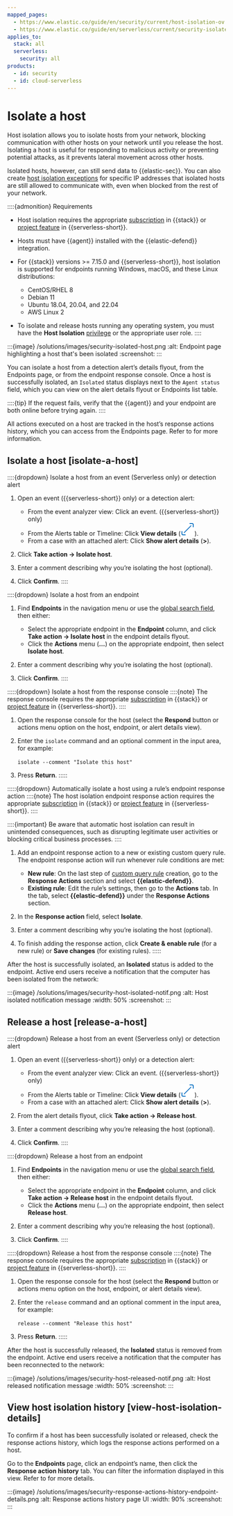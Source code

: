 ```yaml
---
mapped_pages:
  - https://www.elastic.co/guide/en/security/current/host-isolation-ov.html
  - https://www.elastic.co/guide/en/serverless/current/security-isolate-host.html
applies_to:
  stack: all
  serverless:
    security: all
products:
  - id: security
  - id: cloud-serverless
---
```


# Isolate a host


Host isolation allows you to isolate hosts from your network, blocking communication with other hosts on your network until you release the host. Isolating a host is useful for responding to malicious activity or preventing potential attacks, as it prevents lateral movement across other hosts.

Isolated hosts, however, can still send data to {{elastic-sec}}. You can also create [host isolation exceptions](/solutions/security/manage-elastic-defend/host-isolation-exceptions.md) for specific IP addresses that isolated hosts are still allowed to communicate with, even when blocked from the rest of your network.

::::{admonition} Requirements
* Host isolation requires the appropriate [subscription](https://www.elastic.co/pricing) in {{stack}} or [project feature](/deploy-manage/deploy/elastic-cloud/project-settings.md) in {{serverless-short}}.
* Hosts must have {{agent}} installed with the {{elastic-defend}} integration.
* For {{stack}} versions >= 7.15.0 and {{serverless-short}}, host isolation is supported for endpoints running Windows, macOS, and these Linux distributions:

    * CentOS/RHEL 8
    * Debian 11
    * Ubuntu 18.04, 20.04, and 22.04
    * AWS Linux 2

* To isolate and release hosts running any operating system, you must have the **Host Isolation** [privilege](/solutions/security/configure-elastic-defend/elastic-defend-feature-privileges.md) or the appropriate user role.
::::


:::{image} /solutions/images/security-isolated-host.png
:alt: Endpoint page highlighting a host that's been isolated
:screenshot:
:::

You can isolate a host from a detection alert’s details flyout, from the Endpoints page, or from the endpoint response console. Once a host is successfully isolated, an `Isolated` status displays next to the `Agent status` field, which you can view on the alert details flyout or Endpoints list table.

::::{tip}
If the request fails, verify that the {{agent}} and your endpoint are both online before trying again.
::::


All actions executed on a host are tracked in the host’s response actions history, which you can access from the Endpoints page. Refer to [](/solutions/security/endpoint-response-actions/isolate-host.md#view-host-isolation-details) for more information.


## Isolate a host [isolate-a-host]

::::{dropdown} Isolate a host from an event (Serverless only) or detection alert
1. Open an event ({{serverless-short}} only) or a detection alert:
    * From the event analyzer view: Click an event. ({{serverless-short}} only)
    * From the Alerts table or Timeline: Click **View details** (![View details icon](/solutions/images/security-view-details-icon.png "title =20x20")).
    * From a case with an attached alert: Click **Show alert details** (**>**).

2. Click **Take action → Isolate host**.
3. Enter a comment describing why you’re isolating the host (optional).
4. Click **Confirm**.
::::


::::{dropdown} Isolate a host from an endpoint
1. Find **Endpoints** in the navigation menu or use the [global search field](/explore-analyze/find-and-organize/find-apps-and-objects.md), then either:

    * Select the appropriate endpoint in the **Endpoint** column, and click **Take action → Isolate host** in the endpoint details flyout.
    * Click the **Actions** menu (**…**) on the appropriate endpoint, then select **Isolate host**.

2. Enter a comment describing why you’re isolating the host (optional).
3. Click **Confirm**.
::::


:::::{dropdown} Isolate a host from the response console
::::{note}
The response console requires the appropriate [subscription](https://www.elastic.co/pricing) in {{stack}} or [project feature](/deploy-manage/deploy/elastic-cloud/project-settings.md) in {{serverless-short}}.
::::


1. Open the response console for the host (select the **Respond** button or actions menu option on the host, endpoint, or alert details view).
2. Enter the `isolate` command and an optional comment in the input area, for example:

    `isolate --comment "Isolate this host"`

3. Press **Return**.
:::::


:::::{dropdown} Automatically isolate a host using a rule’s endpoint response action
::::{note}
The host isolation endpoint response action requires the appropriate [subscription](https://www.elastic.co/pricing) in {{stack}} or [project feature](/deploy-manage/deploy/elastic-cloud/project-settings.md) in {{serverless-short}}.
::::


::::{important}
Be aware that automatic host isolation can result in unintended consequences, such as disrupting legitimate user activities or blocking critical business processes.
::::


1. Add an endpoint response action to a new or existing custom query rule. The endpoint response action will run whenever rule conditions are met:

    * **New rule**: On the last step of [custom query rule](/solutions/security/detect-and-alert/create-detection-rule.md#create-custom-rule) creation, go to the **Response Actions** section and select **{{elastic-defend}}**.
    * **Existing rule**: Edit the rule’s settings, then go to the **Actions** tab. In the tab, select **{{elastic-defend}}** under the **Response Actions** section.

2. In the **Response action** field, select **Isolate**.
3. Enter a comment describing why you’re isolating the host (optional).
4. To finish adding the response action, click **Create & enable rule** (for a new rule) or **Save changes** (for existing rules).
:::::


After the host is successfully isolated, an **Isolated** status is added to the endpoint. Active end users receive a notification that the computer has been isolated from the network:

:::{image} /solutions/images/security-host-isolated-notif.png
:alt: Host isolated notification message
:width: 50%
:screenshot:
:::


## Release a host [release-a-host]

::::{dropdown} Release a host from an event (Serverless only) or detection alert
1. Open an event ({{serverless-short}} only) or a detection alert:
    * From the event analyzer view: Click an event. ({{serverless-short}} only)
    * From the Alerts table or Timeline: Click **View details** (![View details icon](/solutions/images/security-view-details-icon.png "title =20x20")).
    * From a case with an attached alert: Click **Show alert details** (**>**).

2. From the alert details flyout, click **Take action → Release host**.
3. Enter a comment describing why you’re releasing the host (optional).
4. Click **Confirm**.
::::


::::{dropdown} Release a host from an endpoint
1. Find **Endpoints** in the navigation menu or use the [global search field](/explore-analyze/find-and-organize/find-apps-and-objects.md), then either:

    * Select the appropriate endpoint in the **Endpoint** column, and click **Take action → Release host** in the endpoint details flyout.
    * Click the **Actions** menu (**…**) on the appropriate endpoint, then select **Release host**.

2. Enter a comment describing why you’re releasing the host (optional).
3. Click **Confirm**.
::::


:::::{dropdown} Release a host from the response console
::::{note}
The response console requires the appropriate [subscription](https://www.elastic.co/pricing) in {{stack}} or [project feature](/deploy-manage/deploy/elastic-cloud/project-settings.md) in {{serverless-short}}.
::::


1. Open the response console for the host (select the **Respond** button or actions menu option on the host, endpoint, or alert details view).
2. Enter the `release` command and an optional comment in the input area, for example:

    `release --comment "Release this host"`

3. Press **Return**.
:::::


After the host is successfully released, the **Isolated** status is removed from the endpoint. Active end users receive a notification that the computer has been reconnected to the network:

:::{image} /solutions/images/security-host-released-notif.png
:alt: Host released notification message
:width: 50%
:screenshot:
:::


## View host isolation history [view-host-isolation-details]

To confirm if a host has been successfully isolated or released, check the response actions history, which logs the response actions performed on a host.

Go to the **Endpoints** page, click an endpoint’s name, then click the **Response action history** tab. You can filter the information displayed in this view. Refer to [](/solutions/security/endpoint-response-actions/response-actions-history.md) for more details.

:::{image} /solutions/images/security-response-actions-history-endpoint-details.png
:alt: Response actions history page UI
:width: 90%
:screenshot:
:::
